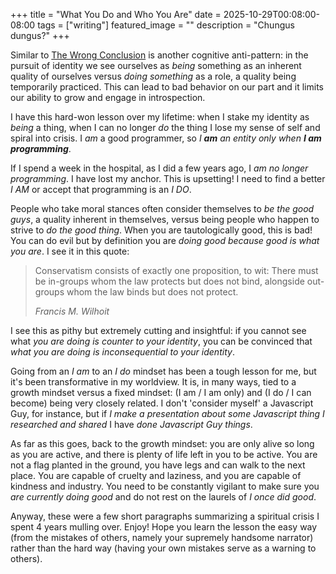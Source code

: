 +++
title = "What You Do and Who You Are"
date = 2025-10-29T00:08:00-08:00
tags = ["writing"]
featured_image = ""
description = "Chungus dungus?"
+++

Similar to [The Wrong Conclusion](../the-wrong-conclusion/) is another cognitive anti-pattern: in the pursuit of identity we see ourselves as _being_ something as an inherent quality of ourselves versus _doing something_ as a role, a quality being temporarily practiced. This can lead to bad behavior on our part and it limits our ability to grow and engage in introspection.

I have this hard-won lesson over my lifetime: when I stake my identity as _being_ a thing, when I can no longer _do_ the thing I lose my sense of self and spiral into crisis. I _am_ a good programmer, so _I **am** an entity only when **I am programming**_.

If I spend a week in the hospital, as I did a few years ago, I _am no longer programming_. I have lost my anchor. This is upsetting! I need to find a better _I AM_ or accept that programming is an _I DO_.

People who take moral stances often consider themselves to _be the good guys_, a quality inherent in themselves, versus being people who happen to strive to _do the good thing_. When you are tautologically good, this is bad! You can do evil but by definition you are _doing good because good is what you are_. I see it in this quote:

> Conservatism consists of exactly one proposition, to wit: There must be in-groups whom the law protects but does not bind, alongside out-groups whom the law binds but does not protect.
>
> _Francis M. Wilhoit_

I see this as pithy but extremely cutting and insightful: if you cannot see what _you are doing is counter to your identity_, you can be convinced that _what you are doing is inconsequential to your identity_.

Going from an _I am_ to an _I do_ mindset has been a tough lesson for me, but it's been transformative in my worldview. It is, in many ways, tied to a growth mindset versus a fixed mindset: (I am / I am only) and (I do / I can become) being very closely related. I don't 'consider myself' a Javascript Guy, for instance, but if _I make a presentation about some Javascript thing I researched and shared_ I have _done Javascript Guy things_.

As far as this goes, back to the growth mindset: you are only alive so long as you are active, and there is plenty of life left in you to be active. You are not a flag planted in the ground, you have legs and can walk to the next place. You are capable of cruelty and laziness, and you are capable of kindness and industry. You need to be constantly vigilant to make sure you _are currently doing good_ and do not rest on the laurels of _I once did good_.

Anyway, these were a few short paragraphs summarizing a spiritual crisis I spent 4 years mulling over. Enjoy! Hope you learn the lesson the easy way (from the mistakes of others, namely your supremely handsome narrator) rather than the hard way (having your own mistakes serve as a warning to others).
